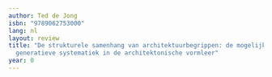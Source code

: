 ```yaml
---
author: Ted de Jong
isbn: "9789062753000"
lang: nl
layout: review
title: "De strukturele samenhang van architektuurbegrippen: de mogelijkheid tot een
  generatieve systematiek in de architektonische vormleer"
year: 0
---
```

